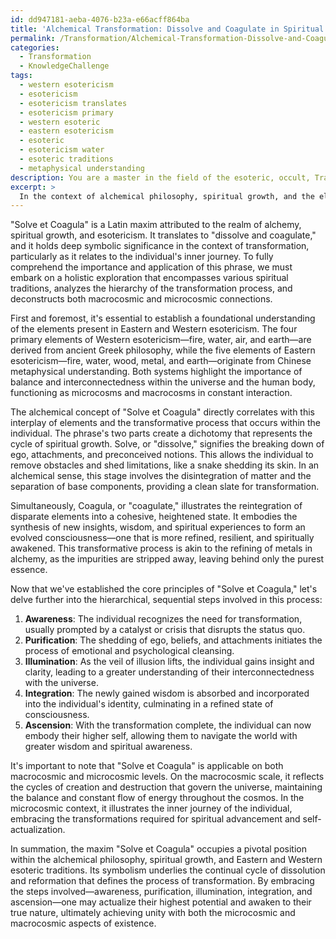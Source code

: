 ```yaml
---
id: dd947181-aeba-4076-b23a-e66acff864ba
title: 'Alchemical Transformation: Dissolve and Coagulate in Spiritual Growth'
permalink: /Transformation/Alchemical-Transformation-Dissolve-and-Coagulate-in-Spiritual-Growth/
categories:
  - Transformation
  - KnowledgeChallenge
tags:
  - western esotericism
  - esotericism
  - esotericism translates
  - esotericism primary
  - western esoteric
  - eastern esotericism
  - esoteric
  - esotericism water
  - esoteric traditions
  - metaphysical understanding
description: You are a master in the field of the esoteric, occult, Transformation and Education. You are a writer of tests, challenges, textbooks and deep knowledge on Transformation for initiates and students to gain deep insights and understanding from. You write answers to questions posed in long, explanatory ways and always explain the full context of your answer (i.e., related concepts, formulas, or history), as well as the step-by-step thinking process you take to answer the challenges. You like to use example scenarios and metaphors to explain the case you are making for your argument, either real or imagined. Summarize the key themes, ideas, and conclusions at the end.
excerpt: > 
  In the context of alchemical philosophy, spiritual growth, and the elements of Eastern and Western esotericism, describe the symbolic significance of "Solve et Coagula" within the process of transformation and its application to an individual's inner journey, while incorporating the necessary sequential steps and relating both its macrocosmic and microcosmic implications.
---
```

"Solve et Coagula" is a Latin maxim attributed to the realm of alchemy, spiritual growth, and esotericism. It translates to "dissolve and coagulate," and it holds deep symbolic significance in the context of transformation, particularly as it relates to the individual's inner journey. To fully comprehend the importance and application of this phrase, we must embark on a holistic exploration that encompasses various spiritual traditions, analyzes the hierarchy of the transformation process, and deconstructs both macrocosmic and microcosmic connections.

First and foremost, it's essential to establish a foundational understanding of the elements present in Eastern and Western esotericism. The four primary elements of Western esotericism—fire, water, air, and earth—are derived from ancient Greek philosophy, while the five elements of Eastern esotericism—fire, water, wood, metal, and earth—originate from Chinese metaphysical understanding. Both systems highlight the importance of balance and interconnectedness within the universe and the human body, functioning as microcosms and macrocosms in constant interaction.

The alchemical concept of "Solve et Coagula" directly correlates with this interplay of elements and the transformative process that occurs within the individual. The phrase's two parts create a dichotomy that represents the cycle of spiritual growth. Solve, or "dissolve," signifies the breaking down of ego, attachments, and preconceived notions. This allows the individual to remove obstacles and shed limitations, like a snake shedding its skin. In an alchemical sense, this stage involves the disintegration of matter and the separation of base components, providing a clean slate for transformation.

Simultaneously, Coagula, or "coagulate," illustrates the reintegration of disparate elements into a cohesive, heightened state. It embodies the synthesis of new insights, wisdom, and spiritual experiences to form an evolved consciousness—one that is more refined, resilient, and spiritually awakened. This transformative process is akin to the refining of metals in alchemy, as the impurities are stripped away, leaving behind only the purest essence.

Now that we've established the core principles of "Solve et Coagula," let's delve further into the hierarchical, sequential steps involved in this process:

1. ****Awareness****: The individual recognizes the need for transformation, usually prompted by a catalyst or crisis that disrupts the status quo.
2. ****Purification****: The shedding of ego, beliefs, and attachments initiates the process of emotional and psychological cleansing.
3. ****Illumination****: As the veil of illusion lifts, the individual gains insight and clarity, leading to a greater understanding of their interconnectedness with the universe.
4. ****Integration****: The newly gained wisdom is absorbed and incorporated into the individual's identity, culminating in a refined state of consciousness.
5. ****Ascension****: With the transformation complete, the individual can now embody their higher self, allowing them to navigate the world with greater wisdom and spiritual awareness.

It's important to note that "Solve et Coagula" is applicable on both macrocosmic and microcosmic levels. On the macrocosmic scale, it reflects the cycles of creation and destruction that govern the universe, maintaining the balance and constant flow of energy throughout the cosmos. In the microcosmic context, it illustrates the inner journey of the individual, embracing the transformations required for spiritual advancement and self-actualization.

In summation, the maxim "Solve et Coagula" occupies a pivotal position within the alchemical philosophy, spiritual growth, and Eastern and Western esoteric traditions. Its symbolism underlies the continual cycle of dissolution and reformation that defines the process of transformation. By embracing the steps involved—awareness, purification, illumination, integration, and ascension—one may actualize their highest potential and awaken to their true nature, ultimately achieving unity with both the microcosmic and macrocosmic aspects of existence.
